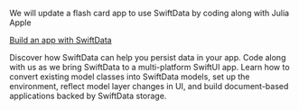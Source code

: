 We will update a flash card app to use SwiftData by coding along with Julia Apple

[Build an app with SwiftData](https://developer.apple.com/videos/play/wwdc2023/10154)

Discover how SwiftData can help you persist data in your app. Code along with us as we bring SwiftData to a multi-platform SwiftUI app. Learn how to convert existing model classes into SwiftData models, set up the environment, reflect model layer changes in UI, and build document-based applications backed by SwiftData storage.



